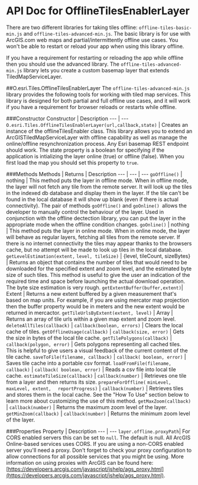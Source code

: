 API Doc for OfflineTilesEnablerLayer
====================================

There are two different libraries for taking tiles offline: `offline-tiles-basic-min.js` and `offline-tiles-advanced-min.js`. The basic library is for use with ArcGIS.com web maps and partial/intermittently offline use cases. You won't be able to restart or reload your app when using this library offline.

If you have a requirement for restarting or reloading the app while offline then you should use the advanced library. The `offline-tiles-advanced-min.js` library lets you create a custom basemap layer that extends TiledMapServiceLayer. 

##O.esri.Tiles.OfflineTilesEnablerLayer
The `offline-tiles-advanced-min.js` library provides the following tools for working with tiled map services. This library is designed for both partial and full offline use cases, and it will work if you have a requirement for browser reloads or restarts while offline.

###Constructor
Constructor | Description
--- | ---
`O.esri.Tiles.OfflineTilesEnablerLayer(url,callback,state)` | Creates an instance of the offlineTilesEnabler class. This library allows you to extend an ArcGISTiledMapServiceLayer with offline capability as well as manage the online/offline resynchronization process. Any Esri basemap REST endpoint should work. The state property is a boolean for specifying if the application is intializing the layer online (true) or offline (false). When you first load the map you should set this property to `true`.


###Methods
Methods | Returns | Description
--- | --- | ---
`goOffline()` | nothing | This method puts the layer in offline mode. When in offline mode, the layer will not fetch any tile from the remote server. It will look up the tiles in the indexed db database and display them in the layer. If the tile can't be found in the local database it will show up blank (even if there is actual connectivity). The pair of methods `goOffline()` and `goOnline() `allows the developer to manually control the behaviour of the layer. Used in conjunction with the offline dectection library, you can put the layer in the appropriate mode when the offline condition changes.
`goOnline()` | nothing | This method puts the layer in online mode. When in online mode, the layer will behave as regular layers, fetching all tiles from the remote server. If there is no internet connectivity the tiles may appear thanks to the browsers cache, but no attempt will be made to look up tiles in the local database.
`getLevelEstimation(extent,` `level, tileSize)` | {level, tileCount, sizeBytes} | Returns an object that contains the number of tiles that would need to be downloaded for the specified extent and zoom level, and the estimated byte size of such tiles. This method is useful to give the user an indication of the required time and space before launching the actual download operation. The byte size estimation is very rough.
`getExtentBuffer(buffer,extent)`| Extent | Returns a new extent buffered by a given measurement that's based on map units. For example, if you are using mercator map projection then the buffer property would be in meters and the new extent would be returned in mercactor.
`getTileUrlsByExtent(extent, level)` | Array | Returns an array of tile urls within a given map extent and zoom level.
`deleteAllTiles(callback)` | `callback(boolean, errors)` | Clears the local cache of tiles.
`getOfflineUsage(callback)` | `callback(size, error)` | Gets the size in bytes of the local tile cache.
`getTilePolygons(callback)` | `callback(polygon, error)` | Gets polygons representing all cached tiles. This is helpful to give users a visual feedback of the current content of the tile cache.
`saveToFile(filename, callback)` | `callback( boolean, error)` | Saves tile cache into a portable csv format.
`loadFromFile(filename, callback)` | `callback( boolean, error)` | Reads a csv file into local tile cache.
`estimateTileSize(callback)` | `callback(number)` | Retrieves one tile from a layer and then returns its size.
`prepareForOffline(` `minLevel, maxLevel, extent,  ` `reportProgress)`  | `callback(number)` | Retrieves tiles and stores them in the local cache. See the "How To Use" section below to learn more about customizing the use of this method.
`getMaxZoom(callback)` | `callback(number)` | Returns the maximum zoom level of the layer.
`getMinZoom(callback)` | `callback(number)` | Returns the minimum zoom level of the layer.
 

###Properties
Property  | Description
--- | ---
`layer.offline.proxyPath`| For CORS enabled servers this can be set to `null`. The default is null. All ArcGIS Online-based services uses CORS. If you are using a non-CORS enabled server you'll need a proxy. Don't forget to check your proxy configuration to allow connections for all possible services that you might be using. More information on using proxies with ArcGIS can be found here: [https://developers.arcgis.com/javascript/jshelp/ags_proxy.html](https://developers.arcgis.com/javascript/jshelp/ags_proxy.html).


